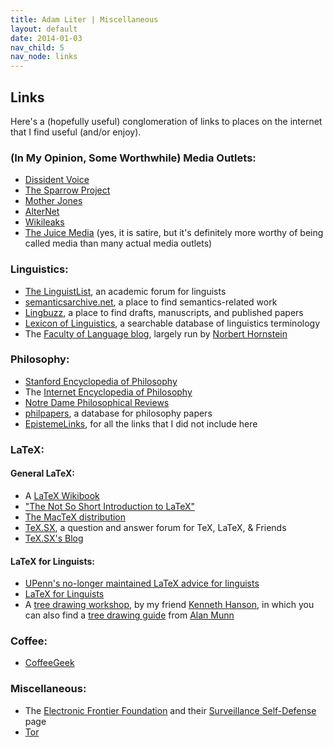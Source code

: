```yaml
---
title: Adam Liter | Miscellaneous
layout: default
date: 2014-01-03
nav_child: 5
nav_node: links
---
```


## Links

Here's a (hopefully useful) conglomeration of links to places on the internet that I find useful (and/or enjoy).

### (In My Opinion, Some Worthwhile) Media Outlets:

- [Dissident Voice](http://dissidentvoice.org/)
- [The Sparrow Project](http://www.sparrowmedia.net)
- [Mother Jones](http://www.motherjones.com)
- [AlterNet](http://www.alternet.org/)
- [Wikileaks](http://wikileaks.org)
- [The Juice Media](http://thejuicemedia.com/) (yes, it is satire, but it's definitely more worthy of being called media than many actual media outlets)

### Linguistics:

- [The LinguistList](http://linguistlist.org), an academic forum for linguists
- [semanticsarchive.net](http://semanticsarchive.net), a place to find semantics-related work
- [Lingbuzz](http://ling.auf.net/lingbuzz), a place to find drafts, manuscripts, and published papers
- [Lexicon of Linguistics](http://www2.let.uu.nl/UiL-OTS/Lexicon/), a searchable database of linguistics terminology
- The [Faculty of Language blog](http://facultyoflanguage.blogspot.ca/), largely run by [Norbert Hornstein](http://ling.umd.edu/~hornstein/)

### Philosophy:

- [Stanford Encyclopedia of Philosophy](http://plato.stanford.edu/)
- The [Internet Encyclopedia of Philosophy](http://www.iep.utm.edu/)
- [Notre Dame Philosophical Reviews](http://ndpr.nd.edu/recent-reviews/)
- [philpapers](http://philpapers.org/), a database for philosophy papers
- [EpistemeLinks](http://www.epistemelinks.com/), for all the links that I did not include here

### LaTeX:

#### General LaTeX:

- A [LaTeX Wikibook](http://en.wikibooks.org/wiki/LaTeX)
- ["The Not So Short Introduction to LaTeX"](http://www.ctan.org/tex-archive/info/lshort/english/)
- [The MacTeX distribution](http://www.tug.org/mactex/)
- [TeX.SX](http://tex.stackexchange.com/), a question and answer forum for TeX, LaTeX, &amp; Friends
- [TeX.SX's Blog](http://tex.blogoverflow.com/)

#### LaTeX for Linguists:

- [UPenn's no-longer maintained LaTeX advice for linguists](http://www.ling.upenn.edu/advice/latex.html)
- [LaTeX for Linguists](http://www.essex.ac.uk/linguistics/external/clmt/latex4ling/)
- A [tree drawing workshop](https://www.msu.edu/~hanson54/latex/workshops/), by my friend [Kenneth Hanson](https://www.msu.edu/~hanson54), in which you can also find a [tree drawing guide](https://www.msu.edu/~amunn/latex/latex-previewer-trees.pdf) from [Alan Munn](http://www.msu.edu/~amunn)

### Coffee:

- [CoffeeGeek](http://coffeegeek.com)

### Miscellaneous:

- The [Electronic Frontier Foundation](https://eff.org) and their [Surveillance Self-Defense](https://ssd.eff.org) page
- [Tor](https://www.torproject.org/)
